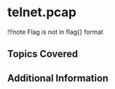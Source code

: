 # telnet.pcap

!!!note
    Flag is not in flag{} format

## Topics Covered

## Additional Information


